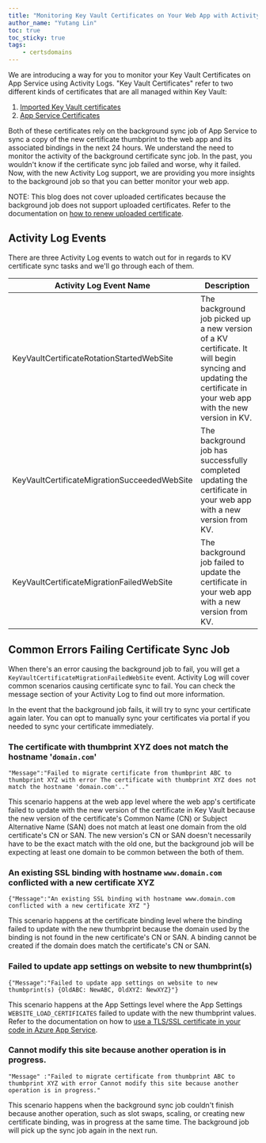 ```yaml
---
title: "Monitoring Key Vault Certificates on Your Web App with Activity Logs"
author_name: "Yutang Lin"
toc: true
toc_sticky: true
tags:
    - certsdomains
---
```


We are introducing a way for you to monitor your Key Vault Certificates on App Service using Activity Logs. "Key Vault Certificates" refer to two different kinds of certificates that are all managed within Key Vault:

1. [Imported Key Vault certificates](https://docs.microsoft.com/en-us/azure/app-service/configure-ssl-certificate#import-a-certificate-from-key-vault)
1. [App Service Certificates](https://docs.microsoft.com/en-us/azure/app-service/configure-ssl-certificate#import-an-app-service-certificate)

Both of these certificates rely on the background sync job of App Service to sync a copy of the new certificate thumbprint to the web app and its associated bindings in the next 24 hours. We understand the need to monitor the activity of the background certificate sync job. In the past, you wouldn't know if the certificate sync job failed and worse, why it failed. Now, with the new Activity Log support, we are providing you more insights to the background job so that you can better monitor your web app.

NOTE: This blog does not cover uploaded certificates because the background job does not support uploaded certificates. Refer to the documentation on [how to renew uploaded certificate](https://docs.microsoft.com/en-us/azure/app-service/configure-ssl-certificate#renew-an-uploaded-certificate).

## Activity Log Events

There are three Activity Log events to watch out for in regards to KV certificate sync tasks and we'll go through each of them.


| Activity Log Event Name | Description |  
|-------------------------|-------------|
| KeyVaultCertificateRotationStartedWebSite | The background job picked up a new version of a KV certificate. It will begin syncing and updating the certificate in your web app with the new version in KV. |
| KeyVaultCertificateMigrationSucceededWebSite | The background job has successfully completed updating the certificate in your web app with a new version from KV.|
| KeyVaultCertificateMigrationFailedWebSite | The background job failed to update the certificate in your web app with a new version from KV.  |

## Common Errors Failing Certificate Sync Job

When there's an error causing the background job to fail, you will get a `KeyVaultCertificateMigrationFailedWebSite` event. Activity Log will cover common scenarios causing certificate sync to fail. You can check the message section of your Activity Log to find out more information. 

In the event that the background job fails, it will try to sync your certificate again later. You can opt to manually sync your certificates via portal if you needed to sync your certificate immediately.

### The certificate with thumbprint XYZ does not match the hostname '`domain.com`'

``` 
"Message":"Failed to migrate certificate from thumbprint ABC to thumbprint XYZ with error The certificate with thumbprint XYZ does not match the hostname 'domain.com'.."
```

This scenario happens at the web app level where the web app's certificate failed to update with the new version of the certificate in Key Vault because the new version of the certificate's Common Name (CN) or Subject Alternative Name (SAN) does not match at least one domain from the old certificate's CN or SAN. The new version's CN or SAN doesn't necessarily have to be the exact match with the old one, but the background job will be expecting at least one domain to be common between the both of them.

### An existing SSL binding with hostname `www.domain.com` conflicted with a new certificate XYZ

```
{"Message":"An existing SSL binding with hostname www.domain.com conflicted with a new certificate XYZ "} 
```

This scenario happens at the certificate binding level where the binding failed to update with the new thumbprint because the domain used by the binding is not found in the new certificate's CN or SAN. A binding cannot be created if the domain does match the certificate's CN or SAN.


### Failed to update app settings on website to new thumbprint(s)

```
{"Message":"Failed to update app settings on website to new thumbprint(s) {OldABC: NewABC, OldXYZ: NewXYZ}"} 
```

This scenario happens at the App Settings level where the App Settings `WEBSITE_LOAD_CERTIFICATES` failed to update with the new thumbprint values. Refer to the documentation on how to [use a TLS/SSL certificate in your code in Azure App Service](https://docs.microsoft.com/en-us/azure/app-service/configure-ssl-certificate-in-code#load-certificate-from-file).

### Cannot modify this site because another operation is in progress.

```
"Message" :"Failed to migrate certificate from thumbprint ABC to thumbprint XYZ with error Cannot modify this site because another operation is in progress."
```

This scenario happens when the background sync job couldn't finish because another operation, such as slot swaps, scaling, or creating new certificate binding, was in progress at the same time. The background job will pick up the sync job again in the next run. 